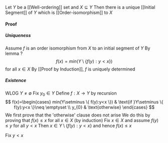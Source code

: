 Let $Y$ be a [[Well-ordering]] set and $X\subseteq Y$
Then there is a unique [[Initial Segment]] of $Y$ which is [[Order-isomorphism]] to $X$ 

#### Proof
##### Uniqueness 
Assume $f$ is an order isomorphism from $X$ to an initial segment of $Y$ 
By lemma ? 
$$
f(x)=min(Y\setminus \{ f(y):y<x \})
$$
for all $x\in X$
By [[Proof by Induction]], $f$ is uniquely determined 
##### Existence
WLOG $Y\neq \emptyset$
Fix $y_{0}\in Y$
Define $f:X\to Y$ by recursion
$$
f(x)=\begin{cases}
min(Y\setminus \{ f(y):y<x \}) & \text{if }Y\setminus \{ f(y):y<x \}\neq \emptyset \\
y_{0} & \text{otherwise}
\end{cases}
$$
We first prove that the 'otherwise' clause does not arise
We do this by proving that $f(x)\leq x$ for all $x\in X$
(by induction)
Fix $x\in X$ and assume $f(y)\leq y$ for all $y<x$
Then $x\in Y\setminus \{ f(y):y<x \}$ and hence $f(x)\leq x$

Fix $y<x$